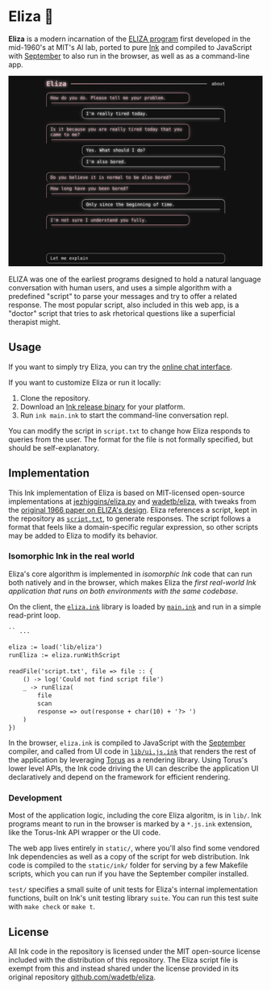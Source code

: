 # Eliza 🥂

**Eliza** is a modern incarnation of the [ELIZA program](https://en.wikipedia.org/wiki/ELIZA) first developed in the mid-1960's at MIT's AI lab, ported to pure [Ink](https://dotink.co/) and compiled to JavaScript with [September](https://github.com/thesephist/september) to also run in the browser, as well as as a command-line app.

![Eliza running in a browser](docs/screenshot.png)

ELIZA was one of the earliest programs designed to hold a natural language conversation with human users, and uses a simple algorithm with a predefined "script" to parse your messages and try to offer a related response. The most popular script, also included in this web app, is a "doctor" script that tries to ask rhetorical questions like a superficial therapist might.

## Usage

If you want to simply try Eliza, you can try the [online chat interface](https://eliza.dotink.co/).

If you want to customize Eliza or run it locally:

1. Clone the repository.
2. Download an [Ink release binary](https://github.com/thesephist/ink/releases/) for your platform.
3. Run `ink main.ink` to start the command-line conversation repl.

You can modify the script in `script.txt` to change how Eliza responds to queries from the user. The format for the file is not formally specified, but should be self-explanatory.

## Implementation

This Ink implementation of Eliza is based on MIT-licensed open-source implementations at [jezhiggins/eliza.py](https://github.com/jezhiggins/eliza.py) and [wadetb/eliza](https://github.com/wadetb/eliza), with tweaks from the [original 1966 paper on ELIZA's design](https://cse.buffalo.edu/~rapaport/572/S02/weizenbaum.eliza.1966.pdf). Eliza references a script, kept in the repository as [`script.txt`](script.txt), to generate responses. The script follows a format that feels like a domain-specific regular expression, so other scripts may be added to Eliza to modify its behavior.

### Isomorphic Ink in the real world

Eliza's core algorithm is implemented in _isomorphic Ink_ code that can run both natively and in the browser, which makes Eliza the _first real-world Ink application that runs on both environments with the same codebase_.

On the client, the [`eliza.ink`](lib/eliza.ink) library is loaded by [`main.ink`](main.ink) and run in a simple read-print loop.

```
`` ...

eliza := load('lib/eliza')
runEliza := eliza.runWithScript

readFile('script.txt', file => file :: {
	() -> log('Could not find script file')
	_ -> runEliza(
		file
		scan
		response => out(response + char(10) + '?> ')
	)
})
```

In the browser, `eliza.ink` is compiled to JavaScript with the [September](https://github.com/thesephist/september) compiler, and called from UI code in [`lib/ui.js.ink`](lib/ui.js.ink) that renders the rest of the application by leveraging [Torus](https://github.com/thesephist/torus) as a rendering library. Using Torus's lower level APIs, the Ink code driving the UI can describe the application UI declaratively and depend on the framework for efficient rendering.

### Development

Most of the application logic, including the core Eliza algoritm, is in `lib/`. Ink programs meant to run in the browser is marked by a `*.js.ink` extension, like the Torus-Ink API wrapper or the UI code.

The web app lives entirely in `static/`, where you'll also find some vendored Ink dependencies as well as a copy of the script for web distribution. Ink code is compiled to the `static/ink/` folder for serving by a few Makefile scripts, which you can run if you have the September compiler installed.

`test/` specifies a small suite of unit tests for Eliza's internal implementation functions, built on Ink's unit testing library `suite`. You can run this test suite with `make check` or `make t`.

## License

All Ink code in the repository is licensed under the MIT open-source license included with the distribution of this repository. The Eliza script file is exempt from this and instead shared under the license provided in its original repository [github.com/wadetb/eliza](https://github.com/wadetb/eliza).
